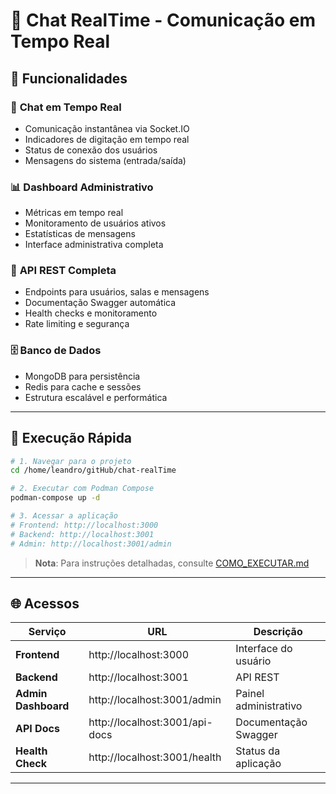 # 💬 Chat RealTime - Comunicação em Tempo Real



## 🎯 **Funcionalidades**

### 💬 **Chat em Tempo Real**
- Comunicação instantânea via Socket.IO
- Indicadores de digitação em tempo real
- Status de conexão dos usuários
- Mensagens do sistema (entrada/saída)

### 📊 **Dashboard Administrativo**
- Métricas em tempo real
- Monitoramento de usuários ativos
- Estatísticas de mensagens
- Interface administrativa completa

### 🔧 **API REST Completa**
- Endpoints para usuários, salas e mensagens
- Documentação Swagger automática
- Health checks e monitoramento
- Rate limiting e segurança

### 🗄️ **Banco de Dados**
- MongoDB para persistência
- Redis para cache e sessões
- Estrutura escalável e performática

---

## 🚀 **Execução Rápida**

```bash
# 1. Navegar para o projeto
cd /home/leandro/gitHub/chat-realTime

# 2. Executar com Podman Compose
podman-compose up -d

# 3. Acessar a aplicação
# Frontend: http://localhost:3000
# Backend: http://localhost:3001
# Admin: http://localhost:3001/admin
```

> **Nota**: Para instruções detalhadas, consulte [COMO_EXECUTAR.md](./COMO_EXECUTAR.md)

---

## 🌐 **Acessos**

| Serviço | URL | Descrição |
|---------|-----|-----------|
| **Frontend** | http://localhost:3000 | Interface do usuário |
| **Backend** | http://localhost:3001 | API REST |
| **Admin Dashboard** | http://localhost:3001/admin | Painel administrativo |
| **API Docs** | http://localhost:3001/api-docs | Documentação Swagger |
| **Health Check** | http://localhost:3001/health | Status da aplicação |

---
